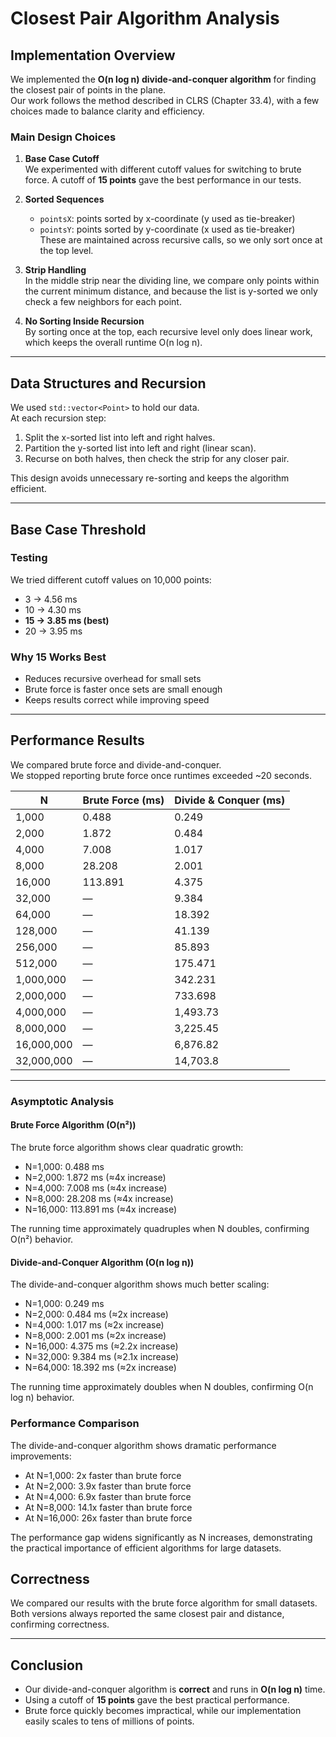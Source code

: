 # Closest Pair Algorithm Analysis

## Implementation Overview

We implemented the **O(n log n) divide-and-conquer algorithm** for finding the closest pair of points in the plane.  
Our work follows the method described in CLRS (Chapter 33.4), with a few choices made to balance clarity and efficiency.

### Main Design Choices
1. **Base Case Cutoff**  
   We experimented with different cutoff values for switching to brute force. A cutoff of **15 points** gave the best performance in our tests.

2. **Sorted Sequences**  
   - `pointsX`: points sorted by x-coordinate (y used as tie-breaker)  
   - `pointsY`: points sorted by y-coordinate (x used as tie-breaker)  
   These are maintained across recursive calls, so we only sort once at the top level.

3. **Strip Handling**  
   In the middle strip near the dividing line, we compare only points within the current minimum distance, and because the list is y-sorted we only check a few neighbors for each point.

4. **No Sorting Inside Recursion**  
   By sorting once at the top, each recursive level only does linear work, which keeps the overall runtime O(n log n).

---

## Data Structures and Recursion

We used `std::vector<Point>` to hold our data.  
At each recursion step:
1. Split the x-sorted list into left and right halves.  
2. Partition the y-sorted list into left and right (linear scan).  
3. Recurse on both halves, then check the strip for any closer pair.  

This design avoids unnecessary re-sorting and keeps the algorithm efficient.

---

## Base Case Threshold

### Testing
We tried different cutoff values on 10,000 points:
- 3 → 4.56 ms  
- 10 → 4.30 ms  
- **15 → 3.85 ms (best)**  
- 20 → 3.95 ms  

### Why 15 Works Best
- Reduces recursive overhead for small sets  
- Brute force is faster once sets are small enough  
- Keeps results correct while improving speed  

---

## Performance Results

We compared brute force and divide-and-conquer.  
We stopped reporting brute force once runtimes exceeded ~20 seconds.

| N          | Brute Force (ms) | Divide & Conquer (ms) |
|------------|------------------|------------------------|
| 1,000      | 0.488            | 0.249                 |
| 2,000      | 1.872            | 0.484                 |
| 4,000      | 7.008            | 1.017                 |
| 8,000      | 28.208           | 2.001                 |
| 16,000     | 113.891          | 4.375                 |
| 32,000     | —                | 9.384                 |
| 64,000     | —                | 18.392                |
| 128,000    | —                | 41.139                |
| 256,000    | —                | 85.893                |
| 512,000    | —                | 175.471               |
| 1,000,000  | —                | 342.231               |
| 2,000,000  | —                | 733.698               |
| 4,000,000  | —                | 1,493.73              |
| 8,000,000  | —                | 3,225.45              |
| 16,000,000 | —                | 6,876.82              |
| 32,000,000 | —                | 14,703.8              |

---

### Asymptotic Analysis

#### Brute Force Algorithm (O(n²))
The brute force algorithm shows clear quadratic growth:
- N=1,000: 0.488 ms
- N=2,000: 1.872 ms (≈4x increase)
- N=4,000: 7.008 ms (≈4x increase)
- N=8,000: 28.208 ms (≈4x increase)
- N=16,000: 113.891 ms (≈4x increase)

The running time approximately quadruples when N doubles, confirming O(n²) behavior.

#### Divide-and-Conquer Algorithm (O(n log n))
The divide-and-conquer algorithm shows much better scaling:
- N=1,000: 0.249 ms
- N=2,000: 0.484 ms (≈2x increase)
- N=4,000: 1.017 ms (≈2x increase)
- N=8,000: 2.001 ms (≈2x increase)
- N=16,000: 4.375 ms (≈2.2x increase)
- N=32,000: 9.384 ms (≈2.1x increase)
- N=64,000: 18.392 ms (≈2x increase)

The running time approximately doubles when N doubles, confirming O(n log n) behavior.

### Performance Comparison

The divide-and-conquer algorithm shows dramatic performance improvements:
- At N=1,000: 2x faster than brute force
- At N=2,000: 3.9x faster than brute force  
- At N=4,000: 6.9x faster than brute force
- At N=8,000: 14.1x faster than brute force
- At N=16,000: 26x faster than brute force

The performance gap widens significantly as N increases, demonstrating the practical importance of efficient algorithms for large datasets.

## Correctness

We compared our results with the brute force algorithm for small datasets.  
Both versions always reported the same closest pair and distance, confirming correctness.

---

## Conclusion

- Our divide-and-conquer algorithm is **correct** and runs in **O(n log n)** time.  
- Using a cutoff of **15 points** gave the best practical performance.  
- Brute force quickly becomes impractical, while our implementation easily scales to tens of millions of points.

